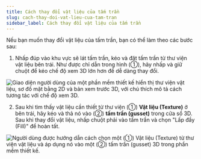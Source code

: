 ```yaml
---
title: Cách thay đổi vật liệu của tấm trần
slug: cach-thay-doi-vat-lieu-cua-tam-tran
sidebar_label: Cách thay đổi vật liệu của tấm trần
---
```


Nếu bạn muốn thay đổi vật liệu của tấm trần, bạn có thể làm theo các bước sau:

1. Nhấp đúp vào khu vực sẽ lát tấm trần, kéo và đặt tấm trần từ thư viện vật liệu bên trái. Như được chỉ dẫn trong hình (①), hãy nhấp và giữ chuột để kéo chế độ xem 3D lớn hơn để dễ dàng thay đổi.

![Giao diện người dùng của một phần mềm thiết kế hiển thị thư viện vật liệu, sơ đồ mặt bằng 2D và bản xem trước 3D, với chú thích mô tả cách tương tác với chế độ xem 3D.](https://storage.googleapis.com/jegavn_kb/images/e9c8042d-dc21-4fbc-b269-50bdb4252406.png)

2. Sau khi tìm thấy vật liệu cần thiết từ thư viện (①) **Vật liệu (Texture)** ở bên trái, hãy kéo và thả nó vào (②) **tấm trần (gusset)** trong cửa sổ 3D. Sau khi thay đổi vật liệu, nhấp chuột phải vào tấm trần và chọn "Lấp đầy (Fill)" để hoàn tất.

![Người dùng được hướng dẫn cách chọn một (①) Vật liệu (Texture) từ thư viện vật liệu và áp dụng nó vào một (②) tấm trần (gusset) 3D trong phần mềm thiết kế.](https://storage.googleapis.com/jegavn_kb/images/3a120a85-2d69-4097-8c80-123e00e1056b.png)